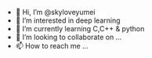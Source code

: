 - 👋 Hi, I’m @skyloveyumei
- 👀 I’m interested in deep learning
- 🌱 I’m currently learning C,C++ & python
- 💞️ I’m looking to collaborate on ...
- 📫 How to reach me ...

<!---
skyloveyumei/skyloveyumei is a ✨ special ✨ repository because its `README.md` (this file) appears on your GitHub profile.
You can click the Preview link to take a look at your changes.
--->
